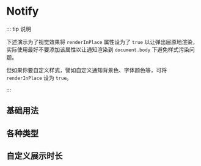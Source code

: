 # Notify

::: tip 说明

下述演示为了视觉效果将 `renderInPlace` 属性设为了 `true` 以让弹出层原地渲染，实际使用最好不要添加该属性以让通知渲染到 `document.body` 下避免样式污染问题。

但如果你要自定义样式，譬如自定义通知背景色、字体颜色等，可将 `renderInPlace` 设为 `true`。

:::

## 基础用法

<demo src="notify/basic" />

## 各种类型

<demo src="notify/type" />

## 自定义展示时长

<demo src="notify/duration" />

<api src="notify" />

